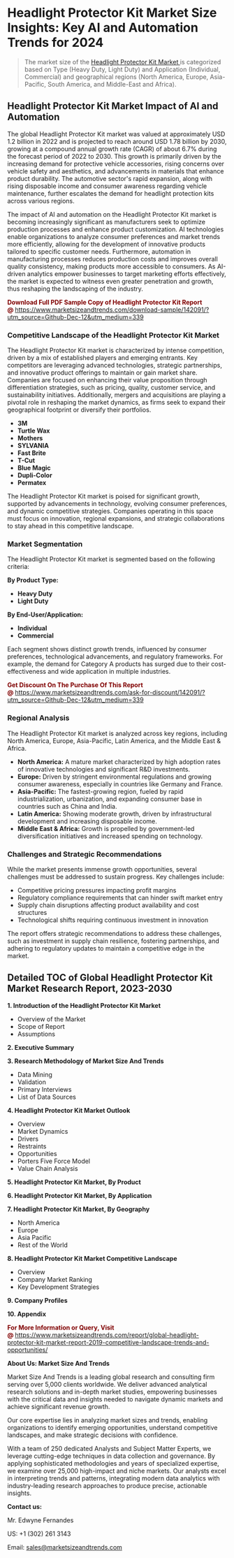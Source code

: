 <H1>Headlight Protector Kit Market Size Insights: Key AI and Automation Trends for 2024</H1><blockquote><p>The market size of the <a href="https://www.marketsizeandtrends.com/download-sample/142091/?utm_source=Github-Dec-12&amp;utm_medium=339" target="_blank">Headlight Protector Kit Market </a>is categorized based on Type (Heavy Duty, Light Duty) and Application (Individual, Commercial) and geographical regions (North America, Europe, Asia-Pacific, South America, and Middle-East and Africa).</p></blockquote><p><h2>Headlight Protector Kit Market Impact of AI and Automation</h2><p>The global Headlight Protector Kit market was valued at approximately USD 1.2 billion in 2022 and is projected to reach around USD 1.78 billion by 2030, growing at a compound annual growth rate (CAGR) of about 6.7% during the forecast period of 2022 to 2030. This growth is primarily driven by the increasing demand for protective vehicle accessories, rising concerns over vehicle safety and aesthetics, and advancements in materials that enhance product durability. The automotive sector's rapid expansion, along with rising disposable income and consumer awareness regarding vehicle maintenance, further escalates the demand for headlight protection kits across various regions.</p><p>The impact of AI and automation on the Headlight Protector Kit market is becoming increasingly significant as manufacturers seek to optimize production processes and enhance product customization. AI technologies enable organizations to analyze consumer preferences and market trends more efficiently, allowing for the development of innovative products tailored to specific customer needs. Furthermore, automation in manufacturing processes reduces production costs and improves overall quality consistency, making products more accessible to consumers. As AI-driven analytics empower businesses to target marketing efforts effectively, the market is expected to witness even greater penetration and growth, thus reshaping the landscaping of the industry.</p></p><p><strong><span style="color: #800000;">Download Full PDF Sample Copy of Headlight Protector Kit Report @</span>&nbsp;</strong><a href="https://www.marketsizeandtrends.com/download-sample/142091/?utm_source=Github-Dec-12&amp;utm_medium=339">https://www.marketsizeandtrends.com/download-sample/142091/?utm_source=Github-Dec-12&amp;utm_medium=339</a></p><h3>Competitive Landscape of the Headlight Protector Kit Market</h3><p>The Headlight Protector Kit market is characterized by intense competition, driven by a mix of established players and emerging entrants. Key competitors are leveraging advanced technologies, strategic partnerships, and innovative product offerings to maintain or gain market share. Companies are focused on enhancing their value proposition through differentiation strategies, such as pricing, quality, customer service, and sustainability initiatives. Additionally, mergers and acquisitions are playing a pivotal role in reshaping the market dynamics, as firms seek to expand their geographical footprint or diversify their portfolios.</p><p><strong><p><ul><li>3M </li><li> Turtle Wax </li><li> Mothers </li><li> SYLVANIA </li><li> Fast Brite </li><li> T-Cut </li><li> Blue Magic </li><li> Dupli-Color </li><li> Permatex</p></li></ul></p></strong></p><p>The Headlight Protector Kit market is poised for significant growth, supported by advancements in technology, evolving consumer preferences, and dynamic competitive strategies. Companies operating in this space must focus on innovation, regional expansions, and strategic collaborations to stay ahead in this competitive landscape.</p><h3>Market Segmentation</h3><p>The Headlight Protector Kit market is segmented based on the following criteria:</p><p><strong>By Product Type:</strong></p><p><strong><p><ul><li>Heavy Duty </li><li> Light Duty</p></li></ul></p></strong></p><p><strong>By End-User/Application:</strong></p><p><strong><p><ul><li>Individual </li><li> Commercial</p></li></ul></p></strong></p><p>Each segment shows distinct growth trends, influenced by consumer preferences, technological advancements, and regulatory frameworks. For example, the demand for Category A products has surged due to their cost-effectiveness and wide application in multiple industries.</p><p><strong><span style="color: #800000;">Get Discount On The Purchase Of This Report @&nbsp;</span></strong><a href="https://www.marketsizeandtrends.com/ask-for-discount/142091/?utm_source=Github-Dec-12&amp;utm_medium=339">https://www.marketsizeandtrends.com/ask-for-discount/142091/?utm_source=Github-Dec-12&amp;utm_medium=339</a></p><h3>Regional Analysis</h3><p>The Headlight Protector Kit market is analyzed across key regions, including North America, Europe, Asia-Pacific, Latin America, and the Middle East &amp; Africa.</p><ul><li><strong>North America:</strong> A mature market characterized by high adoption rates of innovative technologies and significant R&amp;D investments.</li><li><strong>Europe:</strong> Driven by stringent environmental regulations and growing consumer awareness, especially in countries like Germany and France.</li><li><strong>Asia-Pacific:</strong> The fastest-growing region, fueled by rapid industrialization, urbanization, and expanding consumer base in countries such as China and India.</li><li><strong>Latin America:</strong> Showing moderate growth, driven by infrastructural development and increasing disposable income.</li><li><strong>Middle East &amp; Africa:</strong> Growth is propelled by government-led diversification initiatives and increased spending on technology.</li></ul><h3>Challenges and Strategic Recommendations</h3><p>While the market presents immense growth opportunities, several challenges must be addressed to sustain progress. Key challenges include:</p><ul><li>Competitive pricing pressures impacting profit margins</li><li>Regulatory compliance requirements that can hinder swift market entry</li><li>Supply chain disruptions affecting product availability and cost structures</li><li>Technological shifts requiring continuous investment in innovation</li></ul><p>The report offers strategic recommendations to address these challenges, such as investment in supply chain resilience, fostering partnerships, and adhering to regulatory updates to maintain a competitive edge in the market.</p><h2>Detailed TOC of Global Headlight Protector Kit Market Research Report, 2023-2030</h2><p><strong>1. Introduction of the Headlight Protector Kit Market</strong></p><ul><li>Overview of the Market</li><li>Scope of Report</li><li>Assumptions&nbsp;</li></ul><p><strong>2. Executive Summary</strong></p><p><strong>3. Research Methodology of <strong>Market Size And Trends</strong></strong></p><ul><li>Data Mining</li><li>Validation</li><li>Primary Interviews</li><li>List of Data Sources&nbsp;</li></ul><p><strong>4. Headlight Protector Kit Market Outlook</strong></p><ul><li>Overview</li><li>Market Dynamics</li><li>Drivers</li><li>Restraints</li><li>Opportunities</li><li>Porters Five Force Model</li><li>Value Chain Analysis&nbsp;</li></ul><p><strong>5. Headlight Protector Kit Market, By Product</strong></p><p><strong>6. Headlight Protector Kit Market, By Application</strong></p><p><strong>7. Headlight Protector Kit Market, By Geography</strong></p><ul><li>North America</li><li>Europe</li><li>Asia Pacific</li><li>Rest of the World&nbsp;</li></ul><p><strong>8. Headlight Protector Kit Market Competitive Landscape</strong></p><ul><li>Overview</li><li>Company Market Ranking</li><li>Key Development Strategies&nbsp;</li></ul><p><strong>9. Company Profiles</strong></p><p><strong>10. Appendix</strong></p><p><strong><span style="color: #800000;">For More Information or Query, Visit @&nbsp;</span></strong><a href="https://www.marketsizeandtrends.com/report/global-headlight-protector-kit-market-report-2019-competitive-landscape-trends-and-opportunities/">https://www.marketsizeandtrends.com/report/global-headlight-protector-kit-market-report-2019-competitive-landscape-trends-and-opportunities/</a></p><p></p><p><strong>About Us:&nbsp;Market Size And Trends</strong></p><p>Market Size And Trends&nbsp;is a leading global research and consulting firm serving over 5,000 clients worldwide. We deliver advanced analytical research solutions and in-depth market studies, empowering businesses with the critical data and insights needed to navigate dynamic markets and achieve significant revenue growth.</p><p>Our core expertise lies in analyzing market sizes and trends, enabling organizations to identify emerging opportunities, understand competitive landscapes, and make strategic decisions with confidence.</p><p>With a team of 250 dedicated Analysts and Subject Matter Experts, we leverage cutting-edge techniques in data collection and governance. By applying sophisticated methodologies and years of specialized expertise, we examine over 25,000 high-impact and niche markets. Our analysts excel in interpreting trends and patterns, integrating modern data analytics with industry-leading research approaches to produce precise, actionable insights.</p><p><strong>Contact us:</strong></p><p>Mr. Edwyne Fernandes</p><p>US: +1 (302) 261 3143</p><p>Email: <a href="mailto:sales@marketsizeandtrends.com">sales@marketsizeandtrends.com</a>&nbsp;</p>

